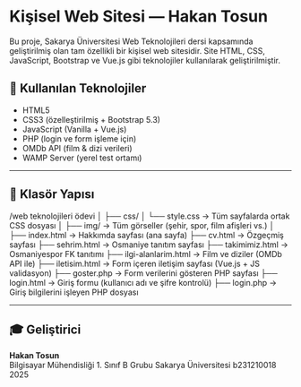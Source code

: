 # Kişisel Web Sitesi — Hakan Tosun

Bu proje, Sakarya Üniversitesi Web Teknolojileri dersi kapsamında geliştirilmiş olan tam özellikli bir kişisel web sitesidir. Site HTML, CSS, JavaScript, Bootstrap ve Vue.js gibi teknolojiler kullanılarak geliştirilmiştir.

## 🔧 Kullanılan Teknolojiler

- HTML5
- CSS3 (özelleştirilmiş + Bootstrap 5.3)
- JavaScript (Vanilla + Vue.js)
- PHP (login ve form işleme için)
- OMDb API (film & dizi verileri)
- WAMP Server (yerel test ortamı)

---

## 📁 Klasör Yapısı

/web teknolojileri ödevi
│
├── css/
│ └── style.css → Tüm sayfalarda ortak CSS dosyası
│
├── img/ → Tüm görseller (şehir, spor, film afişleri vs.)
│
├── index.html → Hakkımda sayfası (ana sayfa)
├── cv.html → Özgeçmiş sayfası
├── sehrim.html → Osmaniye tanıtım sayfası
├── takimimiz.html → Osmaniyespor FK tanıtımı
├── ilgi-alanlarim.html → Film ve diziler (OMDb API ile)
├── iletisim.html → Form içeren iletişim sayfası (Vue.js + JS validasyon)
├── goster.php → Form verilerini gösteren PHP sayfası
├── login.html → Giriş formu (kullanıcı adı ve şifre kontrolü)
├── login.php → Giriş bilgilerini işleyen PHP dosyası

---

## 🎓 Geliştirici

**Hakan Tosun**  
Bilgisayar Mühendisliği 1. Sınıf B Grubu
Sakarya Üniversitesi 
b231210018
2025

